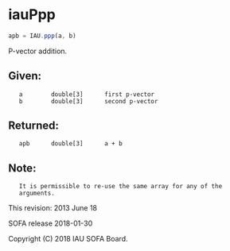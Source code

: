 # iauPpp

```js
apb = IAU.ppp(a, b)
```

P-vector addition.

## Given:
```
   a        double[3]      first p-vector
   b        double[3]      second p-vector
```

## Returned:
```
   apb      double[3]      a + b
```

## Note:
```
   It is permissible to re-use the same array for any of the
   arguments.
```

This revision:  2013 June 18

SOFA release 2018-01-30

Copyright (C) 2018 IAU SOFA Board.